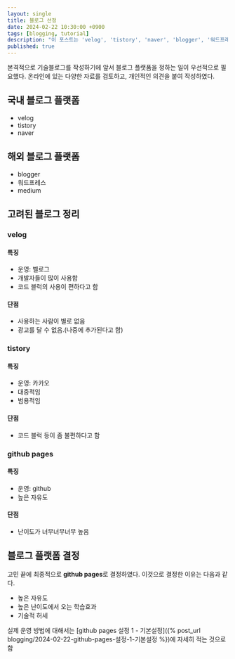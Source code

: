 ```yaml
---
layout: single
title: 블로그 선정
date: 2024-02-22 10:30:00 +0900
tags: [blogging, tutorial]
description: "이 포스트는 'velog', 'tistory', 'naver', 'blogger', '워드프레스', 'medium' 등 국내외 주요 블로그 플랫폼의 특징과 단점을 비교 분석합니다."
published: true
---
```

 본격적으로 기술블로그를 작성하기에 앞서 블로그 플랫폼을 정하는 일이 우선적으로 필요했다. 온라인에 있는 다양한 자료를 검토하고, 개인적인 의견을 붙여 작성하였다.

## 국내 블로그 플랫폼

- velog
- tistory
- naver

## 해외 블로그 플랫폼

- blogger
- 워드프레스
- medium

## 고려된 블로그  정리

### velog

#### 특징

- 운영: 벨로그
- 개발자들이 많이 사용함
- 코드 블럭의 사용이 편하다고 함

#### 단점

- 사용하는 사람이 별로 없음
- 광고를 달 수 없음.(나중에 추가된다고 함)

### tistory

#### 특징
- 운영: 카카오
- 대중적임
- 범용적임

#### 단점
- 코드 블럭 등이 좀 불편하다고 함

### github pages

#### 특징
- 운영: github
- 높은 자유도

#### 단점
- 난이도가 너무너무너무 높음

## 블로그 플랫폼 결정
고민 끝에 최종적으로 **github pages**로 결정하였다. 이것으로 결정한 이유는 다음과 같다.
- 높은 자유도
- 높은 난이도에서 오는 학습효과
- 기술적 허세

실제 운영 방법에 대해서는 [github pages 설정 1 - 기본설정]({% post_url blogging/2024-02-22-github-pages-설정-1-기본설정 %})에 자세히 적는 것으로 함